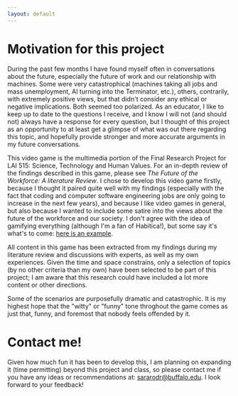 ```yaml
---
layout: default
---
```


# Motivation for this project

During the past few months I have found myself often in conversations about the future, especially the future of work and our relationship with machines. Some were very catastrophical (machines taking all jobs and mass unemployment, AI turning into the Terminator, etc.), others, contrarily, with extremely positive views, but that didn't consider any ethical or negative implications. Both seemed too polarized. As an educator, I like to keep up to date to the questions I receive, and I know I will not (and should not) always have a response for every question, but I thought of this project as an opportunity to at least get a glimpse of what was out there regarding this topic, and hopefully provide stronger and more accurate arguments in my future conversations. 

This video game is the multimedia portion of the Final Research Project for LAI 515: Science, Technology and Human Values. For an in-depth review of the findings described in this game, please see *The Future of the Workforce: A literature Review*. I chose to develop this video game firstly, because I thought it paired quite well with my findings (especially with the fact that coding and computer software engineering jobs are only going to increase in the next few years), and because I like video games in general, but also because I wanted to include some satire into the views about the future of the workforce and our society. I don't agree with the idea of gamifying everything (although I'm a fan of Habitica!), but some say it's what's to come: [here is an example](https://www.bbc.com/news/world-asia-china-34592186).

All content in this game has been extracted from my findings during my literature review and discussions with experts, as well as my own experiences. Given the time and space constrains, only a selection of topics (by no other criteria than my own) have been selected to be part of this project; I am aware that this research could have included a lot more content or other directions. 

Some of the scenarios are purposefully dramatic and catastrophic. It is my highest hope that the "witty" or "funny" tone throghout the game comes as just that, funny, and foremost that nobody feels offended by it.

# Contact me!

Given how much fun it has been to develop this, I am planning on expanding it (time permitting) beyond this project and class, so please contact me if you have any ideas or recommendations at: sararodr@buffalo.edu. I look forward to your feedback!
